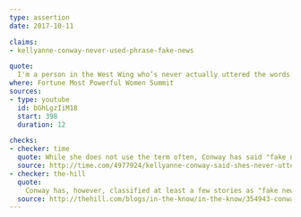 ```yaml
---
type: assertion
date: 2017-10-11

claims:
- kellyanne-conway-never-used-phrase-fake-news

quote:
  I'm a person in the West Wing who’s never actually uttered the words "fake news," "enemy of the people," "opposition party." I don't speak that way; I think we need a full and free press in our nation.
where: Fortune Most Powerful Women Summit
sources:
- type: youtube
  id: bGhLgzIiM18
  start: 398
  duration: 12

checks:
- checker: time
  quote: While she does not use the term often, Conway has said "fake news" on some occasions.
  source: http://time.com/4977924/kellyanne-conway-said-shes-never-uttered-the-words-fake-news-she-has/
- checker: the-hill
  quote:
    Conway has, however, classified at least a few stories as "fake news," writing on Twitter last year and in March
  source: http://thehill.com/blogs/in-the-know/in-the-know/354943-conway-denies-ever-saying-fake-news-as-trump-attacks-nbc
---
```

